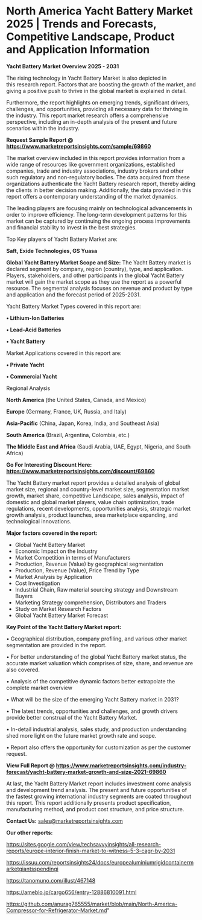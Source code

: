 # North America Yacht Battery Market 2025 | Trends and Forecasts, Competitive Landscape, Product and Application Information

<Strong> Yacht Battery Market Overview 2025 - 2031</strong>

The rising technology in Yacht Battery Market is also depicted in this research report. Factors that are boosting the growth of the market, and giving a positive push to thrive in the global market is explained in detail.

Furthermore, the report highlights on emerging trends, significant drivers, challenges, and opportunities, providing all necessary data for thriving in the industry. This report market research offers a comprehensive perspective, including an in-depth analysis of the present and future scenarios within the industry.

<strong>Request Sample Report @ <a href=https://www.marketreportsinsights.com/sample/69860>https://www.marketreportsinsights.com/sample/69860</a></strong>

The market overview included in this report provides information from a wide range of resources like government organizations, established companies, trade and industry associations, industry brokers and other such regulatory and non-regulatory bodies. The data acquired from these organizations authenticate the Yacht Battery research report, thereby aiding the clients in better decision making. Additionally, the data provided in this report offers a contemporary understanding of the market dynamics.

The leading players are focusing mainly on technological advancements in order to improve efficiency. The long-term development patterns for this market can be captured by continuing the ongoing process improvements and financial stability to invest in the best strategies.

Top Key players of Yacht Battery Market are:

<strong>Saft, Exide Technologies, GS Yuasa</strong>

<strong><b>Global Yacht Battery Market Scope and Size:</b></strong>
The Yacht Battery market is declared segment by company, region (country), type, and application. Players, stakeholders, and other participants in the global Yacht Battery market will gain the market scope as they use the report as a powerful resource. The segmental analysis focuses on revenue and product by type and application and the forecast period of 2025-2031.

Yacht Battery Market Types covered in this report are:

<strong>• Lithium-Ion Batteries

• Lead-Acid Batteries

• Yacht Battery</strong>

Market Applications covered in this report are:

<strong>• Private Yacht

• Commercial Yacht</strong> 

Regional Analysis

<strong>North America</strong> (the United States, Canada, and Mexico)

<strong>Europe</strong> (Germany, France, UK, Russia, and Italy)

<strong>Asia-Pacific</strong> (China, Japan, Korea, India, and Southeast Asia)

<strong>South America</strong> (Brazil, Argentina, Colombia, etc.)

<strong>The Middle East and Africa</strong> (Saudi Arabia, UAE, Egypt, Nigeria, and South Africa)

<strong>Go For Interesting Discount Here: <a href=https://www.marketreportsinsights.com/discount/69860>https://www.marketreportsinsights.com/discount/69860</a></strong>

The Yacht Battery market report provides a detailed analysis of global market size, regional and country-level market size, segmentation market growth, market share, competitive Landscape, sales analysis, impact of domestic and global market players, value chain optimization, trade regulations, recent developments, opportunities analysis, strategic market growth analysis, product launches, area marketplace expanding, and technological innovations.

<strong><b>Major factors covered in the report:</b></strong>
<ul>
  <li>Global Yacht Battery Market </li>
  <li>Economic Impact on the Industry</li>
  <li>Market Competition in terms of Manufacturers</li>
  <li>Production, Revenue (Value) by geographical segmentation</li>
  <li>Production, Revenue (Value), Price Trend by Type</li>
  <li>Market Analysis by Application</li>
  <li>Cost Investigation</li>
  <li>Industrial Chain, Raw material sourcing strategy and Downstream Buyers</li>
  <li>Marketing Strategy comprehension, Distributors and Traders</li>
  <li>Study on Market Research Factors</li>
  <li>Global Yacht Battery Market Forecast</li>
</ul>

<strong><b>Key Point of the Yacht Battery Market report:</b></strong>

• Geographical distribution, company profiling, and various other market segmentation are provided in the report.

• For better understanding of the global Yacht Battery market status, the accurate market valuation which comprises of size, share, and revenue are also covered.

• Analysis of the competitive dynamic factors better extrapolate the complete market overview

• What will be the size of the emerging Yacht Battery market in 2031?

• The latest trends, opportunities and challenges, and growth drivers provide better construal of the Yacht Battery Market.

• In-detail industrial analysis, sales study, and production understanding shed more light on the future market growth rate and scope.

• Report also offers the opportunity for customization as per the customer request.

<strong><b>View Full Report @ <a href=https://www.marketreportsinsights.com/industry-forecast/yacht-battery-market-growth-and-size-2021-69860>https://www.marketreportsinsights.com/industry-forecast/yacht-battery-market-growth-and-size-2021-69860</a></b></strong>


At last, the Yacht Battery Market report includes investment come analysis and development trend analysis. The present and future opportunities of the fastest growing international industry segments are coated throughout this report. This report additionally presents product specification, manufacturing method, and product cost structure, and price structure.

<strong>Contact Us:</strong>
sales@marketreportsinsights.com

<strong>Our other reports:</strong>

<a href=https://sites.google.com/view/techsavvyinsights/all-research-reports/europe-interior-finish-market-to-witness-5-3-cagr-by-2031>https://sites.google.com/view/techsavvyinsights/all-research-reports/europe-interior-finish-market-to-witness-5-3-cagr-by-2031</a>

<a href=https://issuu.com/reportsinsights24/docs/europealuminiumrigidcontainermarketgiantsspendingi>https://issuu.com/reportsinsights24/docs/europealuminiumrigidcontainermarketgiantsspendingi</a>

<a href=https://tanomuno.com/illust/467148>https://tanomuno.com/illust/467148</a>

<a href=https://ameblo.jp/cargo656/entry-12886810091.html>https://ameblo.jp/cargo656/entry-12886810091.html</a>

<a href=https://github.com/anurag765555/market/blob/main/North-America-Compressor-for-Refrigerator-Market.md>https://github.com/anurag765555/market/blob/main/North-America-Compressor-for-Refrigerator-Market.md</a>"
